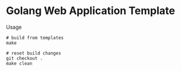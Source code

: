 # Golang Web Application Template

Usage
```
# build from templates
make

# reset build changes
git checkout .
make clean
```

